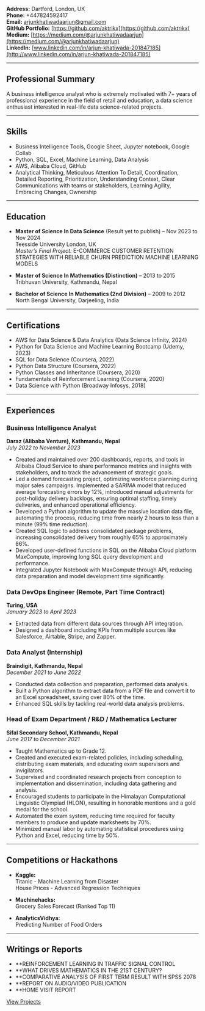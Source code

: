 **Address:** Dartford, London, UK  
**Phone:** +447824592417  
**Email:** [arjunkhatiwadaarjun@gmail.com](mailto:arjunkhatiwadaarjun@gmail.com)  
**GitHub Portfolio:** [https://github.com/aktrikx](https://github.com/aktrikx)  
**Medium:** [https://medium.com/@arjunkhatiwadaarjun](https://medium.com/@arjunkhatiwadaarjun)  
**LinkedIn:** [www.linkedin.com/in/arjun-khatiwada-201847185](http://www.linkedin.com/in/arjun-khatiwada-201847185)

---

## Professional Summary

A business intelligence analyst who is extremely motivated with 7+ years of professional experience in the field of retail and education, a data science enthusiast interested in real-life data science-related projects.

---

## Skills

- Business Intelligence Tools, Google Sheet, Jupyter notebook, Google Collab
- Python, SQL, Excel, Machine Learning, Data Analysis
- AWS, Alibaba Cloud, GitHub
- Analytical Thinking, Meticulous Attention To Detail, Coordination, Detailed Reporting, Prioritization, Understanding Context, Clear Communications with teams or stakeholders, Learning Agility, Embracing Changes, Ownership

---

## Education

- **Master of Science In Data Science** (Result yet to publish) – Nov 2023 to Nov 2024  
  Teesside University London, UK  
  _Master’s Final Project:_ E-COMMERCE CUSTOMER RETENTION STRATEGIES WITH RELIABLE CHURN PREDICTION MACHINE LEARNING MODELS

- **Master of Science In Mathematics (Distinction)** – 2013 to 2015  
  Tribhuvan University, Kathmandu, Nepal

- **Bachelor of Science In Mathematics (2nd Division)** – 2009 to 2012  
  North Bengal University, Darjeeling, India

---

## Certifications

- AWS for Data Science & Data Analytics (Data Science Infinity, 2024)
- Python for Data Science and Machine Learning Bootcamp (Udemy, 2023)
- SQL for Data Science (Coursera, 2022)
- Python Data Structure (Coursera, 2022)
- Python Classes and Inheritance (Coursera, 2020)
- Fundamentals of Reinforcement Learning (Coursera, 2020)
- Data Science with Python (Broadway Infosys, 2018)

---

## Experiences

### Business Intelligence Analyst  
**Daraz (Alibaba Venture), Kathmandu, Nepal**  
*July 2022 to November 2023*

- Created and maintained over 200 dashboards, reports, and tools in Alibaba Cloud Service to share performance metrics and insights with stakeholders, and to track the advancement of strategic goals.
- Led a demand forecasting project, optimizing workforce planning during major sales campaigns. Implemented a SARIMA model that reduced average forecasting errors by 12%, introduced manual adjustments for post-holiday delivery backlogs, ensuring optimal staffing, timely deliveries, and enhanced operational efficiency.
- Developed a Python algorithm to update the massive location data file, automating the process, reducing time from nearly 2 hours to less than a minute (99% time reduction).
- Created SQL logic to address consolidated package problems, increasing consolidated delivery from roughly 65% to approximately 86%.
- Developed user-defined functions in SQL on the Alibaba Cloud platform MaxCompute, improving long SQL query development and performance.
- Integrated Jupyter Notebook with MaxCompute through API, reducing data preparation and model development time significantly.

### Data DevOps Engineer (Remote, Part Time Contract)  
**Turing, USA**  
*January 2023 to April 2023*

- Extracted data from different data sources through API integration.
- Designed a dashboard including KPIs from multiple sources like Salesforce, Airtable, Stripe, and Zapper.

### Data Analyst (Internship)  
**Braindigit, Kathmandu, Nepal**  
*December 2021 to June 2022*

- Conducted data collection and preparation, performed data analysis.
- Built a Python algorithm to extract data from a PDF file and convert it to an Excel spreadsheet, saving over 80% of the time.
- Enhanced SQL skills by tackling real-world data analysis problems.

### Head of Exam Department / R&D / Mathematics Lecturer  
**Sifal Secondary School, Kathmandu, Nepal**  
*June 2017 to December 2021*

- Taught Mathematics up to Grade 12.
- Created and executed exam-related policies, including scheduling, distributing exam materials, and educating exam supervisors and invigilators.
- Supervised and coordinated research projects from conception to implementation and dissemination, including data gathering and analysis.
- Encouraged students to participate in the Himalayan Computational Linguistic Olympiad (HLON), resulting in honorable mentions and a gold medal for the school.
- Automated the exam system, reducing time required for faculty members to produce and update marksheets by 70%.
- Minimized manual labor by automating statistical procedures using Python and Excel, reducing time by 50%.

---

## Competitions or Hackathons

- **Kaggle:**  
  Titanic - Machine Learning from Disaster  
  House Prices - Advanced Regression Techniques

- **Machinehacks:**  
  Grocery Sales Forecast (Ranked Top 11)

- **AnalyticsVidhya:**  
  Predicting Number of Food Orders

---

## Writings or Reports

-  **REINFORCEMENT LEARNING IN TRAFFIC SIGNAL CONTROL
-  **WHAT DRIVES MATHEMATICS IN THE 21ST CENTURY?
-  **COMPARATIVE ANALYSIS OF FIRST TERM RESULT WITH SPSS 2078
-  **REPORT ON AUDIO/VIDEO PUBLICATION
-  **HOME VISIT REPORT

[View Projects](Projects.md)
